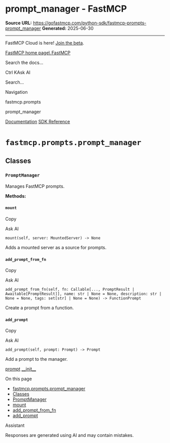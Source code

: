 # prompt_manager - FastMCP

**Source URL:** https://gofastmcp.com/python-sdk/fastmcp-prompts-prompt_manager
**Generated:** 2025-06-30

---

FastMCP Cloud is here! [Join the beta](https://fastmcp.link/x0Kyhy2).

[FastMCP home page\\
FastMCP](https://gofastmcp.com/)

Search the docs...

Ctrl KAsk AI

Search...

Navigation

fastmcp.prompts

prompt\_manager

[Documentation](https://gofastmcp.com/getting-started/welcome) [SDK Reference](https://gofastmcp.com/python-sdk/fastmcp-exceptions)

# [​](https://gofastmcp.com/python-sdk/fastmcp-prompts-prompt_manager\#fastmcp-prompts-prompt-manager)  `fastmcp.prompts.prompt_manager`

## [​](https://gofastmcp.com/python-sdk/fastmcp-prompts-prompt_manager\#classes)  Classes

### [​](https://gofastmcp.com/python-sdk/fastmcp-prompts-prompt_manager\#promptmanager)  `PromptManager`

Manages FastMCP prompts.

**Methods:**

#### [​](https://gofastmcp.com/python-sdk/fastmcp-prompts-prompt_manager\#mount)  `mount`

Copy

Ask AI

```
mount(self, server: MountedServer) -> None

```

Adds a mounted server as a source for prompts.

#### [​](https://gofastmcp.com/python-sdk/fastmcp-prompts-prompt_manager\#add-prompt-from-fn)  `add_prompt_from_fn`

Copy

Ask AI

```
add_prompt_from_fn(self, fn: Callable[..., PromptResult | Awaitable[PromptResult]], name: str | None = None, description: str | None = None, tags: set[str] | None = None) -> FunctionPrompt

```

Create a prompt from a function.

#### [​](https://gofastmcp.com/python-sdk/fastmcp-prompts-prompt_manager\#add-prompt)  `add_prompt`

Copy

Ask AI

```
add_prompt(self, prompt: Prompt) -> Prompt

```

Add a prompt to the manager.

[prompt](https://gofastmcp.com/python-sdk/fastmcp-prompts-prompt) [\_\_init\_\_](https://gofastmcp.com/python-sdk/fastmcp-resources-__init__)

On this page

- [fastmcp.prompts.prompt\_manager](https://gofastmcp.com/python-sdk/fastmcp-prompts-prompt_manager#fastmcp-prompts-prompt-manager)
- [Classes](https://gofastmcp.com/python-sdk/fastmcp-prompts-prompt_manager#classes)
- [PromptManager](https://gofastmcp.com/python-sdk/fastmcp-prompts-prompt_manager#promptmanager)
- [mount](https://gofastmcp.com/python-sdk/fastmcp-prompts-prompt_manager#mount)
- [add\_prompt\_from\_fn](https://gofastmcp.com/python-sdk/fastmcp-prompts-prompt_manager#add-prompt-from-fn)
- [add\_prompt](https://gofastmcp.com/python-sdk/fastmcp-prompts-prompt_manager#add-prompt)

Assistant

Responses are generated using AI and may contain mistakes.